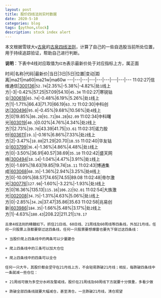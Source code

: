 ```yaml
---
layout: post
title: 股价四线法则实时数据
date: 2020-5-10
categories: blog
tags: [python,stock]
description: stock index alert
---
```



本文根据雪球大v[古泉](https://xueqiu.com/u/7148646888)的[古泉四线法则](https://xueqiu.com/7148646888/130498192)，计算了自己的一些自选股当前所处位置，用于持续追踪验证，帮助自己进行判断。

**说明**：下表中4线对应取值为`红色`表示最新价处于对应指标上方，属正面

时间|名称|代码|最新价|当日|3日|5日|位置|变动|距离|ma21|ma60|ma21w|ma60w
---|---|---|---|---|---|---|---|---
11:02:27|信维通信|[300136](https://xueqiu.com/S/SZ300136)|`52.74`|2.35%|-5.38%|-4.82%|处`1`线上方|-3|-0.42%|57.25|57.09|54.10|`45.34`
11:02:27|寒锐钴业|[300618](https://xueqiu.com/S/SZ300618)|`65.74`|-0.48%|6.19%|5.26%|处`1`线上方|1|-1.71%|66.43|71.70|66.19|`63.72`
11:02:30|中科创达|[300496](https://xueqiu.com/S/SZ300496)|`95.0`|-0.45%|9.68%|10.56%|处`4`线上方|0|19.85%|`86.28`|`91.71`|`84.28`|`62.09`
11:02:34|中科曙光|[603019](https://xueqiu.com/S/SH603019)|`40.3`|0.02%|4.76%|4.34%|处`2`线上方|1|2.73%|`39.70`|43.39|41.75|`33.61`
11:02:31|诺力股份|[603611](https://xueqiu.com/S/SH603611)|`19.1`|-0.16%|6.86%|7.33%|处`2`线上方|2|-3.47%|`18.88`|21.29|20.70|`18.55`
11:02:40|华友钴业|[603799](https://xueqiu.com/S/SH603799)|`36.4`|-1.36%|4.86%|4.48%|处`1`线上方|0|-3.50%|36.91|40.57|38.69|`35.10`
11:02:42|盛天网络|[300494](https://xueqiu.com/S/SZ300494)|`18.14`|-1.04%|4.47%|3.91%|处`1`线上方|0|-1.69%|18.63|19.85|19.74|`16.11`
11:02:43|博通集成|[603068](https://xueqiu.com/S/SH603068)|`68.35`|-1.36%|2.94%|3.25%|处`0`线上方|0|-10.09%|68.57|74.65|74.55|89.08
11:02:48|帝尔激光|[300776](https://xueqiu.com/S/SZ300776)|`127.98`|-1.60%|-3.22%|-1.93%|处`3`线上方|0|16.36%|135.13|`115.16`|`106.22`|`92.01`
11:02:54|大族激光|[002008](https://xueqiu.com/S/SZ002008)|`34.75`|-1.31%|4.63%|5.06%|处`1`线上方|0|-2.85%|`34.26`|37.47|35.86|35.63
11:02:58|兆易创新|[603986](https://xueqiu.com/S/SH603986)|`184.35`|-1.66%|5.48%|3.17%|处`2`线上方|1|-4.63%|`180.43`|208.22|211.21|`178.17`

```
古泉4线法则的精髓如下。抓住21日线、60日线、21周线及60周线等四条线，外加21月线，任何一只股票上涨都要穿过这四条线，任何一只股票要想爆雷也要先下穿过这四条线：

+ 当股价爬上四条线中的两条可以少量建仓

+ 爬上四条线中的三条可以加大仓位

+ 爬上四条线中的四条可以全仓

任何一只大牛，其股价都会坚守在21月线上方，不会轻易跌破21月线；相反，每跌破四条线中一条就减一些仓位：

+ 21周线可做为多空分水岭及警戒线，股价在21周线及60周线下方就要十分慎重，多看少做

+ 跌破全部四条线就要大幅减仓，甚至清仓，一旦跌破21月线，清仓观望
```